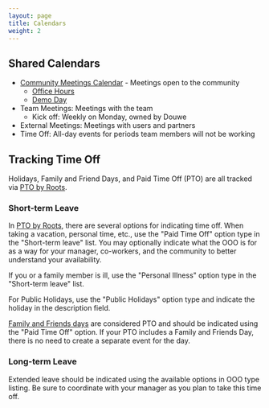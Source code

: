 ```yaml
---
layout: page
title: Calendars
weight: 2
---
```


## Shared Calendars

- [Community Meetings Calendar](https://calendar.google.com/calendar/u/1?cid=Y18wMWNqNDhoYTRoMTk5Y3RqZWZpODV0OWRnY0Bncm91cC5jYWxlbmRhci5nb29nbGUuY29t) - Meetings open to the community
  - [Office Hours](/marketing/community#office-hours)
  - [Demo Day](/marketing/community#demo-day)
- Team Meetings: Meetings with the team
  - Kick off: Weekly on Monday, owned by Douwe
- External Meetings: Meetings with users and partners
- Time Off: All-day events for periods team members will not be working

## Tracking Time Off

Holidays, Family and Friend Days, and Paid Time Off (PTO) are all tracked via [PTO by Roots](/company/tech-stack/#pto-by-roots).

### Short-term Leave

In [PTO by Roots](/company/tech-stack/#pto-by-roots), there are several options for indicating time off. 
When taking a vacation, personal time, etc., use the "Paid Time Off" option type in the "Short-term leave" list. 
You may optionally indicate what the OOO is for as a way for your manager, co-workers, and the community to better understand your availability. 

If you or a family member is ill, use the "Personal Illness" option type in the "Short-term leave" list. 

For Public Holidays, use the "Public Holidays" option type and indicate the holiday in the description field. 

[Family and Friends days](/peopleops/benefits#family-and-friends-day) are considered PTO and should be indicated using the "Paid Time Off" option.
If your PTO includes a Family and Friends Day, there is no need to create a separate event for the day. 

### Long-term Leave

Extended leave should be indicated using the available options in OOO type listing. 
Be sure to coordinate with your manager as you plan to take this time off.
